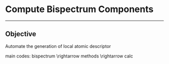 # **Compute Bispectrum Components**
---

Objective
---
Automate the generation of local atomic descriptor

main codes: bispectrum \rightarrow methods \rightarrow calc

